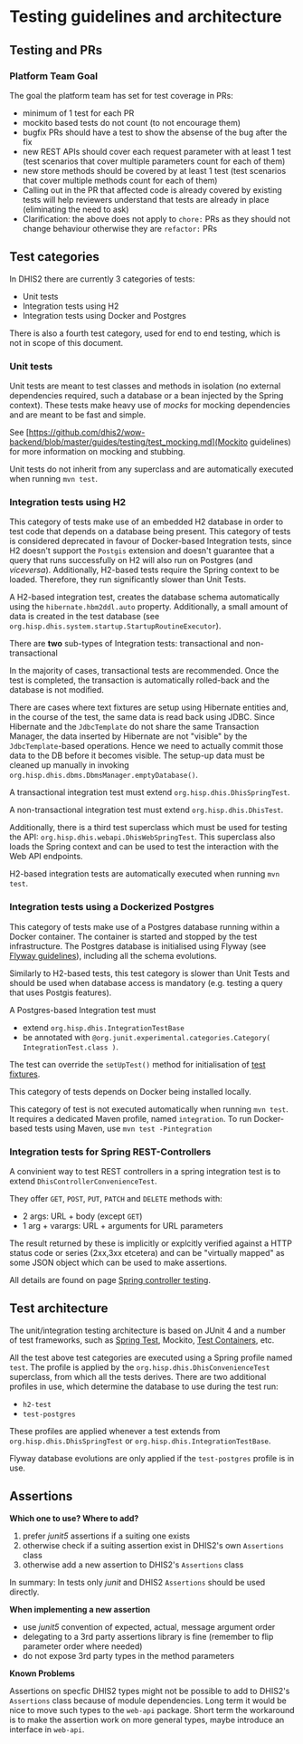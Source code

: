 # Testing guidelines and architecture

## Testing and PRs

### Platform Team Goal
The goal the platform team has set for test coverage in PRs:

* minimum of 1 test for each PR
* mockito based tests do not count (to not encourage them)
* bugfix PRs should have a test to show the absense of the bug after the fix
* new REST APIs should cover each request parameter with at least 1 test (test scenarios that cover multiple parameters count for each of them)
* new store methods should be covered by at least 1 test (test scenarios that cover multiple methods count for each of them)
* Calling out in the PR that affected code is already covered by existing tests will help reviewers understand that tests are already in place (eliminating the need to ask) 
* Clarification: the above does not apply to `chore:` PRs as they should not change behaviour otherwise they are `refactor:` PRs 


## Test categories

In DHIS2 there are currently 3 categories of tests:

- Unit tests
- Integration tests using H2
- Integration tests using Docker and Postgres

There is also a fourth test category, used for end to end testing, which is not in scope of this document.

### Unit tests

Unit tests are meant to test classes and methods in isolation (no external dependencies required, such a database or a bean injected by the Spring context).
These tests make heavy use of _mocks_ for mocking dependencies and are meant to be fast and simple.

See [https://github.com/dhis2/wow-backend/blob/master/guides/testing/test_mocking.md](Mockito guidelines) for more information on mocking and stubbing.

Unit tests do not inherit from any superclass and are automatically executed when running `mvn test`.

### Integration tests using H2

This category of tests make use of an embedded H2 database in order to test code that depends on a database being present.
This category of tests is considered deprecated in favour of Docker-based Integration tests, since H2 doesn't support the `Postgis` extension and doesn't guarantee that a query that runs successfully on H2 will also run on Postgres (and _viceversa_).
Additionally, H2-based tests require the Spring context to be loaded. Therefore, they run significantly slower than Unit Tests.

A H2-based integration test, creates the database schema automatically using the `hibernate.hbm2ddl.auto` property. Additionally, a small amount of data is created in the test database (see `org.hisp.dhis.system.startup.StartupRoutineExecutor`). 
 
 There are **two** sub-types of Integration tests: transactional and non-transactional
 
 In the majority of cases, transactional tests are recommended. Once the test is completed, the transaction is automatically rolled-back and the database is not modified.
 
 There are cases where text fixtures are setup using Hibernate entities and, in the course of the test, the same data is read back using JDBC. Since Hibernate and the `JdbcTemplate` do not share the same Transaction Manager, the data inserted by Hibernate are not "visible" by the  `JdbcTemplate`-based operations. Hence we need to actually commit those data to the DB before it becomes visible.
 The setup-up data must be cleaned up manually in invoking `org.hisp.dhis.dbms.DbmsManager.emptyDatabase()`.
 
 A transactional integration test must extend `org.hisp.dhis.DhisSpringTest`.
 
 A non-transactional integration test must extend `org.hisp.dhis.DhisTest`. 
 
 Additionally, there is a third test superclass which must be used for testing the API: `org.hisp.dhis.webapi.DhisWebSpringTest`. This superclass also loads the Spring context and can be used to test the interaction with the Web API endpoints.
 
 H2-based integration tests are automatically executed when running `mvn test`.
 
### Integration tests using a Dockerized Postgres

 This category of tests make use of a Postgres database running within a Docker container. The container is started and stopped by the test infrastructure. The Postgres database is initialised using Flyway (see [Flyway guidelines](https://github.com/dhis2/wow-backend/blob/master/guides/db_migration.md)), including all the schema evolutions.
 
 Similarly to H2-based tests, this test category is slower than Unit Tests and should be used when database access is mandatory (e.g. testing a query that uses Postgis features).
  
 A Postgres-based Integration test must 
 - extend `org.hisp.dhis.IntegrationTestBase` 
 - be annotated with `@org.junit.experimental.categories.Category( IntegrationTest.class )`.
 
 The test can override the `setUpTest()` method for initialisation of [test fixtures](https://github.com/junit-team/junit4/wiki/test-fixtures).
 
 This category of tests depends on Docker being installed locally.
 
 This category of test is not executed automatically when running `mvn test`. It requires a dedicated Maven profile, named `integration`.
 To run Docker-based tests using Maven, use `mvn test -Pintegration`

### Integration tests for Spring REST-Controllers

A convinient way to test REST controllers in a spring integration test is to extend `DhisControllerConvenienceTest`.

They offer `GET`, `POST`, `PUT`, `PATCH` and `DELETE` methods with:

* 2 args: URL + body (except `GET`)
* 1 arg + varargs: URL +  arguments for URL parameters

The result returned by these is implicitly or explcitly verified against a HTTP status code or series (2xx,3xx etcetera)
and can be "virtually mapped" as some JSON object which can be used to make assertions.

All details are found on page [Spring controller testing](guides/testing/spring_controller_testing.md).


## Test architecture

The unit/integration testing architecture is based on JUnit 4 and a number of test frameworks, such as [Spring Test](https://docs.spring.io/spring/docs/current/spring-framework-reference/testing.html), Mockito, [Test Containers](https://www.testcontainers.org/), etc.

All the test above test categories are executed using a Spring profile named `test`.
The profile is applied by the `org.hisp.dhis.DhisConvenienceTest` superclass, from which all the tests derives.
There are two additional profiles in use, which determine the database to use during the test run:

- `h2-test`
- `test-postgres`

These profiles are applied whenever a test extends from `org.hisp.dhis.DhisSpringTest` or `org.hisp.dhis.IntegrationTestBase`.

Flyway database evolutions are only applied if the `test-postgres` profile is in use.


## Assertions

**Which one to use? Where to add?**

1. prefer _junit5_ assertions if a suiting one exists
2. otherwise check if a suiting assertion exist in DHIS2's own `Assertions` class
3. otherwise add a new assertion to DHIS2's `Assertions` class

In summary: In tests only _junit_ and DHIS2 `Assertions` should be used directly.

**When implementing a new assertion**
* use _junit5_ convention of expected, actual, message argument order
* delegating to a 3rd party assertions library is fine (remember to flip parameter order where needed)
* do not expose 3rd party types in the method parameters

**Known Problems**

Assertions on specfic DHIS2 types might not be possible to add to DHIS2's `Assertions` class because of module dependencies.
Long term it would be nice to move such types to the `web-api` package.
Short term the workaround is to make the assertion work on more general types, maybe introduce an interface in `web-api`.
